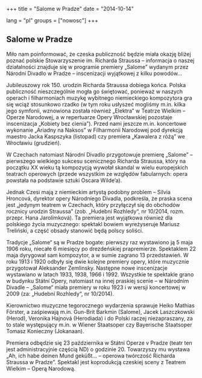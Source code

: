 +++
title = "Salome w Pradze"
date = "2014-10-14"

lang = "pl"
groups = ["nowosc"]
+++

## Salome w Pradze

Miło nam poinformować, że czeska publiczność będzie miała okazję bliżej poznać polskie Stowarzyszenie im. Richarda Straussa – informacja o naszej działalności znajduje się w programie premiery „Salome” wydanym przez Národní Divadlo w Pradze – inscenizacji wyjątkowej z kilku powodów…

Jubileuszowy rok 150. urodzin Richarda Straussa dobiega końca. Polska publiczność nieszczególnie mogła go świętować, ponieważ w naszych operach i filharmoniach muzykę wybitnego niemieckiego kompozytora gra się wciąż stosunkowo rzadko (w tym roku usłyszeć mogliśmy m.in. kilka jego symfonii, wznowiona została również „Elektra” w Teatrze Wielkim – Operze Narodowej, a w repertuarze Opery Wrocławskiej pozostaje inscenizacja „Kobiety bez cienia”). Przed nami jeszcze m.in. koncertowe wykonanie „Ariadny na Naksos” w Filharmonii Narodowej pod dyrekcją maestro Jacka Kaspszyka (listopad) czy premiera „Kawalera z różą” we Wrocławiu (grudzień).

W Czechach natomiast Národní Divadlo przygotowuje premierę „Salome” – pierwszego wielkiego sukcesu scenicznego Richarda Straussa, który na początku XX wieku tą kompozycją wywołał skandal w wielu europejskich teatrach operowych (przede wszystkim ze względów fabularnych: opera powstała na podstawie sztuki Oscara Wilde’a).

Jednak Czesi mają z niemieckim artystą podobny problem – Silvia Hroncová, dyrektor opery Národníego Divadla, podkreśla, że praska scena jest „jedynym teatrem w Czechach, który przyłączył się do obchodów rocznicy urodzin Straussa” (zob. „Hudební Rozhledy“, nr 10/2014, rozm. przepr. Hana Jarolímková). Ta premiera jest wyjątkowa również dla polskiego życia muzycznego: spektakl bowiem wyreżyseruje Mariusz Treliński, a część obsady stanowić będą polscy soliści.

Tradycje „Salome“ są w Pradze bogate: pierwszy raz wystawiono ją 5 maja 1906 roku, niecałe 6 miesięcy po drezdeńskiej prapremierze. Spektaklem 22 maja dyrygował sam kompozytor, a w sumie zagrano 13 przedstawień. W roku 1913 i 1920 odbyły się dwie kolejne premiery opery, które muzycznie przygotował Aleksander Zemlinsky. Następne nowe inscenizacje wystawiano w latach 1933, 1938, 1966 i 1992. Wszystkie te spektakle grano  w budynku Státní Opery, natomiast na innej praskiej scenie – w Národním Divadle – „Salome“ miała premiery w roku 1923 i w wersji koncertowej w 2009 (za: „Hudební Rozhledy“, nr 10/2014).

Kierownictwo muzyczne tegorocznego wydarzenia sprawuje Heiko Mathias Förster, a zaśpiewają m.in. Gun-Brit Barkmin (Salome), Jacek Laszczkowski (Herod), Veronika Hajnová (Herodiada) i do Polski raczej niezapraszany, za to stale występujący m.in. w Wiener Staatsoper czy Bayerische Staatsoper Tomasz Konieczny (Jokanaan).

Premiera odbędzie się 23 października w Státní Operze v Pradze (teatr ten jest administracyjnie częścią ND) o godzinie 20. Towarzyszy mu wystawa „Ah, ich habe deinen Mund geküßt… – operowa twórczość Richarda Straussa w Pradze”. Spektakl jest koprodukcją czeskiej sceny z Teatrem Wielkim – Operą Narodową.
